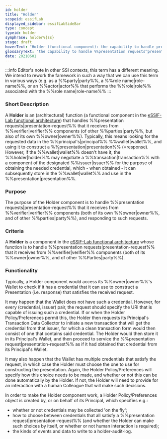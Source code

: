 ```yaml
---
id: holder
title: "Holder"
scopeid: essifLab
displayed_sidebar: essifLabSideBar
type: concept
typeid: holder
symphrase: holder%{ss}
stage: draft
hoverText: "Holder (functional component): the capability to handle presentation requests from a Peer Agent, produce the requested data (a presentation) according to its Principal's holder-policy, and send that in response to the request."
glossaryText: "the capability to handle %%presentation requests^presentation-request%% from a %%peer agent^peer-agent%%, produce the requested data (a presentation) according to its %%principal^principal%%'s %%holder-policy^holder-policy%%, and send that in response to the request."
date: 20210601
---
```


:::info Editor's note
In other SSI contexts, this term has a different meaning. We intend to rework the famework in such a way that we can use this term in various ways (e.g. as a %%party|party%%, a %%role name|role-name%%, or an %%actor|actor%% that performs the %%role|role%% associated with the %%role name|role-name%%
:::

### Short Description
A **Holder** is an (architectural) function (a functional component in the [eSSIF-Lab functional architecture](../essifLab-fw-func-arch)) that handles %%presentation requests|presentation-request%% that it receives from %%verifier|verifier%% components (of other %%parties|party%%, but also of its own %%owner|owner%%). Typically, this means looking for the requested data in the %%principal's|principal%% %%wallet|wallet%%, and using it to construct a %%presentation|presentation%% (=response). However, if the %%wallet|wallet%% doesn't have it, the %%holder|holder%% may negotiate a %%transaction|transaction%% with a component of the designated %%issuer|issuer%% for the purpose of obtaining the needed credential, which - when obtained - it can subsequently store in the %%wallet|wallet%% and use in the %%presentation|presentation%%.

### Purpose
The purpose of the Holder component is to handle %%presentation requests|presentation-request%% that it receives from %%verifier|verifier%% components (both of its own %%owner|owner%%, and of other %%parties|party%%), and responding to such requests.

### Criteria
A **Holder** is a component in the [eSSIF-Lab functional architecture](../essifLab-fw-func-arch) whose function is to handle %%presentation requests|presentation-request%% that it receives from %%verifier|verifier%% components (both of its %%owner|owner%%, and of other %%Parties|party%%).

### Functionality

Typically, a Holder component would access its %%owner|owner%%'s Wallet to check if it has a credential that it can use to construct a Presentation (i.e. response) that satisfies the received request.

It may happen that the Wallet does not have such a credential. However, for every (credential, issuer) pair, the request should specify the URI that is capable of issuing such a credential. If or when the Holder Policy/Preferences permit this, the Holder then requests its Principal's Transaction Data Collector to initiate a new transaction that will get the credential from that issuer, for which a clean transaction form would then consist of one that contains said credential. The Holder would then store it in its Principal's Wallet, and then proceed to service the %%presentation request|presentation-request%% as if it had obtained that credential from its Principal's Wallet.

It may also happen that the Wallet has multiple credentials that satisfy the request, in which case the Holder must choose the one to use for constructing the presentation. Again, the Holder Policy/Preferences will specify how this choice needs to be made, and whether or not this can be done automatically by the Holder. If not, the Holder will need to provide for an interaction with a human Colleague that will make such decisions.

In order to make the Holder component work, a Holder Policy/Preferences object is created by, or on behalf of its Principal, which specifies e.g.:

-   whether or not credentials may be collected 'on the fly';
-   how to choose between credentials that all satisfy a %%presentation request|presentation-request%% (and whether the Holder can make such choices by itself, or whether or not human interaction is required);
-   the kinds of events and data to write to a holder-audit-log.